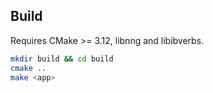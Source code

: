 ## Build

Requires CMake >= 3.12, libnng and libibverbs.

```bash
mkdir build && cd build
cmake ..
make <app>
```
